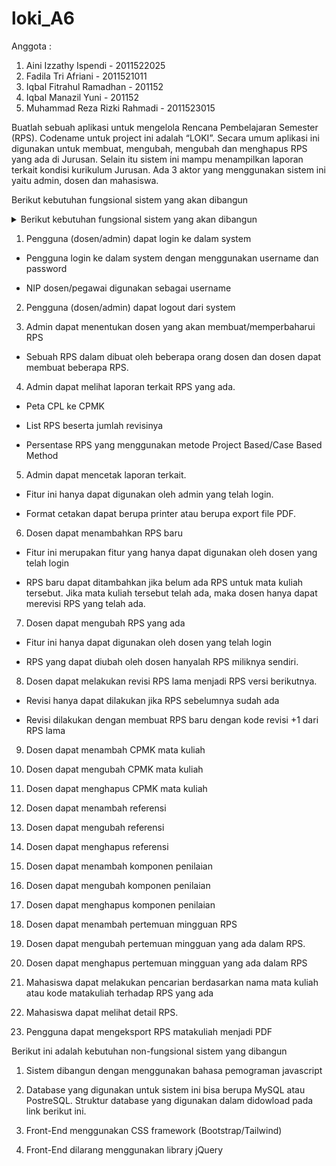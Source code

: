# loki_A6
Anggota : 
1. Aini Izzathy Ispendi - 2011522025
2. Fadila Tri Afriani - 2011521011
3. Iqbal Fitrahul Ramadhan - 201152
4. Iqbal Manazil Yuni - 201152
5. Muhammad Reza Rizki Rahmadi - 2011523015

Buatlah sebuah aplikasi untuk mengelola Rencana Pembelajaran Semester (RPS). Codename untuk project ini adalah “LOKI”. Secara umum aplikasi ini digunakan untuk membuat, mengubah, mengubah dan menghapus RPS yang ada di Jurusan. Selain itu sistem ini mampu menampilkan laporan terkait kondisi kurikulum Jurusan. Ada 3 aktor yang menggunakan sistem ini yaitu admin, dosen dan mahasiswa.

Berikut kebutuhan fungsional sistem yang akan dibangun


<!-- TABLE OF CONTENTS -->
<details>
  <summary>Berikut kebutuhan fungsional sistem yang akan dibangun</summary>
  <ol>
    <li>
      <a href="#">About The Project</a>
      <ul>
        <li>Built With MySQL - ExpressJS</li>
      </ul>
    </li>
    <li><a href="#">Mampu memahami struktur database dan scope project</a></li>
    <li><a href="#">Mampu membuat web server dan merespon request pengguna dengan menggunakan ExpressJS</a></li>
    <li><a href="#">Mampu mendesain RestFul API dan struktur data JSON yang digunakan untuk aplikasi</a></li>
    <li><a href="#">Aplikasi sudah terkoneksi ke database</a></li>
    <li><a href="#">Aplikasi memiliki fitur login dan logou</a></li>
    <li><a href="#">Aplikasi telah mengimplementasikan seluruh API</a></li>
  </ol>
</details>


1. Pengguna (dosen/admin) dapat login ke dalam system

- Pengguna login ke dalam system dengan menggunakan username dan password

- NIP dosen/pegawai digunakan sebagai username

2. Pengguna (dosen/admin) dapat logout dari system

3. Admin dapat menentukan dosen yang akan membuat/memperbaharui RPS

- Sebuah RPS dalam dibuat oleh beberapa orang dosen dan dosen dapat membuat beberapa RPS.

4. Admin dapat melihat laporan terkait RPS yang ada.

- Peta CPL ke CPMK

- List RPS beserta jumlah revisinya

- Persentase RPS yang menggunakan metode Project Based/Case Based Method

5. Admin dapat mencetak laporan terkait.

- Fitur ini hanya dapat digunakan oleh admin yang telah login.

- Format cetakan dapat berupa printer atau berupa export file PDF.

6. Dosen dapat menambahkan RPS baru

- Fitur ini merupakan fitur yang hanya dapat digunakan oleh dosen yang telah login

- RPS baru dapat ditambahkan jika belum ada RPS untuk mata kuliah tersebut. Jika mata kuliah tersebut telah ada, maka dosen hanya dapat merevisi RPS yang telah ada.

7. Dosen dapat mengubah RPS yang ada

- Fitur ini hanya dapat digunakan oleh dosen yang telah login

- RPS yang dapat diubah oleh dosen hanyalah RPS miliknya sendiri.

8. Dosen dapat melakukan revisi RPS lama menjadi RPS versi berikutnya.

- Revisi hanya dapat dilakukan jika RPS sebelumnya sudah ada

- Revisi dilakukan dengan membuat RPS baru dengan kode revisi +1 dari RPS lama

9. Dosen dapat menambah CPMK mata kuliah

10. Dosen dapat mengubah CPMK mata kuliah

11. Dosen dapat menghapus CPMK mata kuliah

12. Dosen dapat menambah referensi

13. Dosen dapat mengubah referensi

14. Dosen dapat menghapus referensi

15. Dosen dapat menambah komponen penilaian

16. Dosen dapat mengubah komponen penilaian

17. Dosen dapat menghapus komponen penilaian

18. Dosen dapat menambah pertemuan mingguan RPS

19. Dosen dapat mengubah pertemuan mingguan yang ada dalam RPS.

20. Dosen dapat menghapus pertemuan mingguan yang ada dalam RPS

21. Mahasiswa dapat melakukan pencarian berdasarkan nama mata kuliah atau kode matakuliah terhadap RPS yang ada

22. Mahasiswa dapat melihat detail RPS.

23. Pengguna dapat mengeksport RPS matakuliah menjadi PDF

Berikut ini adalah kebutuhan non-fungsional sistem yang dibangun

1. Sistem dibangun dengan menggunakan bahasa pemograman javascript

2. Database yang digunakan untuk sistem ini bisa berupa MySQL atau PostreSQL. Struktur database yang digunakan dalam didowload pada link berikut ini.

3. Front-End menggunakan CSS framework (Bootstrap/Tailwind)

4. Front-End dilarang menggunakan library jQuery
